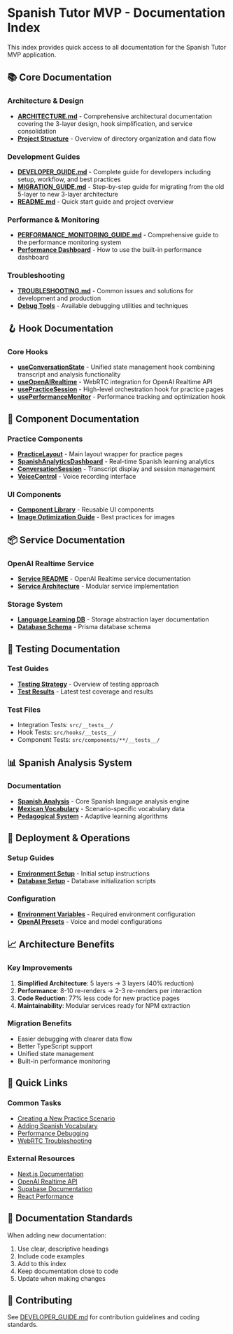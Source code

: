 # Spanish Tutor MVP - Documentation Index

This index provides quick access to all documentation for the Spanish Tutor MVP application.

## 📚 Core Documentation

### Architecture & Design
- **[ARCHITECTURE.md](../ARCHITECTURE.md)** - Comprehensive architectural documentation covering the 3-layer design, hook simplification, and service consolidation
- **[Project Structure](./guides/DEVELOPER_GUIDE.md#architecture-overview)** - Overview of directory organization and data flow

### Development Guides
- **[DEVELOPER_GUIDE.md](./guides/DEVELOPER_GUIDE.md)** - Complete guide for developers including setup, workflow, and best practices
- **[MIGRATION_GUIDE.md](../MIGRATION_GUIDE.md)** - Step-by-step guide for migrating from the old 5-layer to new 3-layer architecture
- **[README.md](../README.md)** - Quick start guide and project overview

### Performance & Monitoring
- **[PERFORMANCE_MONITORING_GUIDE.md](../PERFORMANCE_MONITORING_GUIDE.md)** - Comprehensive guide to the performance monitoring system
- **[Performance Dashboard](./guides/DEVELOPER_GUIDE.md#debugging-tips)** - How to use the built-in performance dashboard

### Troubleshooting
- **[TROUBLESHOOTING.md](../TROUBLESHOOTING.md)** - Common issues and solutions for development and production
- **[Debug Tools](./guides/DEVELOPER_GUIDE.md#debugging-tips)** - Available debugging utilities and techniques

## 🪝 Hook Documentation

### Core Hooks
- **[useConversationState](./hooks/useConversationState.md)** - Unified state management hook combining transcript and analysis functionality
- **[useOpenAIRealtime](../src/hooks/useOpenAIRealtime.ts)** - WebRTC integration for OpenAI Realtime API
- **[usePracticeSession](../src/hooks/usePracticeSession.ts)** - High-level orchestration hook for practice pages
- **[usePerformanceMonitor](../src/hooks/usePerformanceMonitor.ts)** - Performance tracking and optimization hook

## 🧩 Component Documentation

### Practice Components
- **[PracticeLayout](../src/components/practice/PracticeLayout.tsx)** - Main layout wrapper for practice pages
- **[SpanishAnalyticsDashboard](../src/components/practice/SpanishAnalyticsDashboard.tsx)** - Real-time Spanish learning analytics
- **[ConversationSession](../src/components/practice/ConversationSession.tsx)** - Transcript display and session management
- **[VoiceControl](../src/components/practice/VoiceControl.tsx)** - Voice recording interface

### UI Components
- **[Component Library](../src/components/ui/)** - Reusable UI components
- **[Image Optimization Guide](../src/components/ui/IMAGE_OPTIMIZATION_GUIDE.md)** - Best practices for images

## 📦 Service Documentation

### OpenAI Realtime Service
- **[Service README](../src/services/README.md)** - OpenAI Realtime service documentation
- **[Service Architecture](../src/services/openai-realtime/)** - Modular service implementation

### Storage System
- **[Language Learning DB](../src/lib/language-learning-db/README.md)** - Storage abstraction layer documentation
- **[Database Schema](../prisma/schema.prisma)** - Prisma database schema

## 🧪 Testing Documentation

### Test Guides
- **[Testing Strategy](./guides/DEVELOPER_GUIDE.md#testing-strategy)** - Overview of testing approach
- **[Test Results](./guides/TEST_RESULTS.md)** - Latest test coverage and results

### Test Files
- Integration Tests: `src/__tests__/`
- Hook Tests: `src/hooks/__tests__/`
- Component Tests: `src/components/**/__tests__/`

## 📊 Spanish Analysis System

### Documentation
- **[Spanish Analysis](../src/lib/spanish-analysis/)** - Core Spanish language analysis engine
- **[Mexican Vocabulary](../src/lib/spanish-analysis/mexican-vocabulary.ts)** - Scenario-specific vocabulary data
- **[Pedagogical System](../src/lib/pedagogical-system.ts)** - Adaptive learning algorithms

## 🚀 Deployment & Operations

### Setup Guides
- **[Environment Setup](../README.md#setup-instructions)** - Initial setup instructions
- **[Database Setup](../docs/supabase-setup.sql)** - Database initialization scripts

### Configuration
- **[Environment Variables](../README.md#environment-variables)** - Required environment configuration
- **[OpenAI Presets](../src/config/openai-presets.ts)** - Voice and model configurations

## 📈 Architecture Benefits

### Key Improvements
1. **Simplified Architecture**: 5 layers → 3 layers (40% reduction)
2. **Performance**: 8-10 re-renders → 2-3 re-renders per interaction
3. **Code Reduction**: 77% less code for new practice pages
4. **Maintainability**: Modular services ready for NPM extraction

### Migration Benefits
- Easier debugging with clearer data flow
- Better TypeScript support
- Unified state management
- Built-in performance monitoring

## 🔗 Quick Links

### Common Tasks
- [Creating a New Practice Scenario](./guides/DEVELOPER_GUIDE.md#creating-a-new-practice-scenario)
- [Adding Spanish Vocabulary](./guides/DEVELOPER_GUIDE.md#adding-spanish-analysis-features)
- [Performance Debugging](../TROUBLESHOOTING.md#performance-issues)
- [WebRTC Troubleshooting](../TROUBLESHOOTING.md#webrtcaudio-issues)

### External Resources
- [Next.js Documentation](https://nextjs.org/docs)
- [OpenAI Realtime API](https://platform.openai.com/docs/guides/realtime)
- [Supabase Documentation](https://supabase.com/docs)
- [React Performance](https://react.dev/learn/render-and-commit)

## 📝 Documentation Standards

When adding new documentation:
1. Use clear, descriptive headings
2. Include code examples
3. Add to this index
4. Keep documentation close to code
5. Update when making changes

## 🤝 Contributing

See [DEVELOPER_GUIDE.md](./guides/DEVELOPER_GUIDE.md#development-workflow) for contribution guidelines and coding standards.